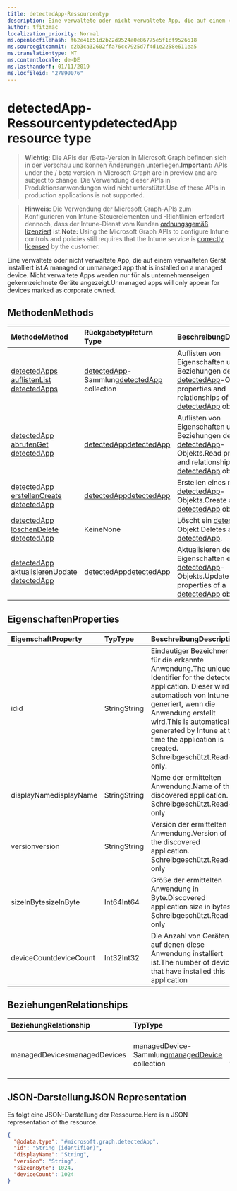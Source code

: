 ```yaml
---
title: detectedApp-Ressourcentyp
description: Eine verwaltete oder nicht verwaltete App, die auf einem verwalteten Gerät installiert ist. Nicht verwaltete Apps werden nur für als unternehmenseigen gekennzeichnete Geräte angezeigt.
author: tfitzmac
localization_priority: Normal
ms.openlocfilehash: f62e41b51d2b22d9524a0e86775e5f1cf9526618
ms.sourcegitcommit: d2b3ca32602ffa76cc7925d7f4d1e2258e611ea5
ms.translationtype: MT
ms.contentlocale: de-DE
ms.lasthandoff: 01/11/2019
ms.locfileid: "27890076"
---
```

# <a name="detectedapp-resource-type"></a><span data-ttu-id="b37f2-104">detectedApp-Ressourcentyp</span><span class="sxs-lookup"><span data-stu-id="b37f2-104">detectedApp resource type</span></span>

> <span data-ttu-id="b37f2-105">**Wichtig:** Die APIs der /Beta-Version in Microsoft Graph befinden sich in der Vorschau und können Änderungen unterliegen.</span><span class="sxs-lookup"><span data-stu-id="b37f2-105">**Important:** APIs under the / beta version in Microsoft Graph are in preview and are subject to change.</span></span> <span data-ttu-id="b37f2-106">Die Verwendung dieser APIs in Produktionsanwendungen wird nicht unterstützt.</span><span class="sxs-lookup"><span data-stu-id="b37f2-106">Use of these APIs in production applications is not supported.</span></span>

> <span data-ttu-id="b37f2-107">**Hinweis:** Die Verwendung der Microsoft Graph-APIs zum Konfigurieren von Intune-Steuerelementen und -Richtlinien erfordert dennoch, dass der Intune-Dienst vom Kunden [ordnungsgemäß lizenziert](https://go.microsoft.com/fwlink/?linkid=839381) ist.</span><span class="sxs-lookup"><span data-stu-id="b37f2-107">**Note:** Using the Microsoft Graph APIs to configure Intune controls and policies still requires that the Intune service is [correctly licensed](https://go.microsoft.com/fwlink/?linkid=839381) by the customer.</span></span>

<span data-ttu-id="b37f2-108">Eine verwaltete oder nicht verwaltete App, die auf einem verwalteten Gerät installiert ist.</span><span class="sxs-lookup"><span data-stu-id="b37f2-108">A managed or unmanaged app that is installed on a managed device.</span></span> <span data-ttu-id="b37f2-109">Nicht verwaltete Apps werden nur für als unternehmenseigen gekennzeichnete Geräte angezeigt.</span><span class="sxs-lookup"><span data-stu-id="b37f2-109">Unmanaged apps will only appear for devices marked as corporate owned.</span></span>
## <a name="methods"></a><span data-ttu-id="b37f2-110">Methoden</span><span class="sxs-lookup"><span data-stu-id="b37f2-110">Methods</span></span>
|<span data-ttu-id="b37f2-111">Methode</span><span class="sxs-lookup"><span data-stu-id="b37f2-111">Method</span></span>|<span data-ttu-id="b37f2-112">Rückgabetyp</span><span class="sxs-lookup"><span data-stu-id="b37f2-112">Return Type</span></span>|<span data-ttu-id="b37f2-113">Beschreibung</span><span class="sxs-lookup"><span data-stu-id="b37f2-113">Description</span></span>|
|:---|:---|:---|
|[<span data-ttu-id="b37f2-114">detectedApps auflisten</span><span class="sxs-lookup"><span data-stu-id="b37f2-114">List detectedApps</span></span>](../api/intune-devices-detectedapp-list.md)|<span data-ttu-id="b37f2-115">[detectedApp](../resources/intune-devices-detectedapp.md)-Sammlung</span><span class="sxs-lookup"><span data-stu-id="b37f2-115">[detectedApp](../resources/intune-devices-detectedapp.md) collection</span></span>|<span data-ttu-id="b37f2-116">Auflisten von Eigenschaften und Beziehungen der [detectedApp](../resources/intune-devices-detectedapp.md)-Objekte.</span><span class="sxs-lookup"><span data-stu-id="b37f2-116">List properties and relationships of the [detectedApp](../resources/intune-devices-detectedapp.md) objects.</span></span>|
|[<span data-ttu-id="b37f2-117">detectedApp abrufen</span><span class="sxs-lookup"><span data-stu-id="b37f2-117">Get detectedApp</span></span>](../api/intune-devices-detectedapp-get.md)|[<span data-ttu-id="b37f2-118">detectedApp</span><span class="sxs-lookup"><span data-stu-id="b37f2-118">detectedApp</span></span>](../resources/intune-devices-detectedapp.md)|<span data-ttu-id="b37f2-119">Auflisten von Eigenschaften und Beziehungen des [detectedApp](../resources/intune-devices-detectedapp.md)-Objekts.</span><span class="sxs-lookup"><span data-stu-id="b37f2-119">Read properties and relationships of the [detectedApp](../resources/intune-devices-detectedapp.md) object.</span></span>|
|[<span data-ttu-id="b37f2-120">detectedApp erstellen</span><span class="sxs-lookup"><span data-stu-id="b37f2-120">Create detectedApp</span></span>](../api/intune-devices-detectedapp-create.md)|[<span data-ttu-id="b37f2-121">detectedApp</span><span class="sxs-lookup"><span data-stu-id="b37f2-121">detectedApp</span></span>](../resources/intune-devices-detectedapp.md)|<span data-ttu-id="b37f2-122">Erstellen eines neuen [detectedApp](../resources/intune-devices-detectedapp.md)-Objekts.</span><span class="sxs-lookup"><span data-stu-id="b37f2-122">Create a new [detectedApp](../resources/intune-devices-detectedapp.md) object.</span></span>|
|[<span data-ttu-id="b37f2-123">detectedApp löschen</span><span class="sxs-lookup"><span data-stu-id="b37f2-123">Delete detectedApp</span></span>](../api/intune-devices-detectedapp-delete.md)|<span data-ttu-id="b37f2-124">Keine</span><span class="sxs-lookup"><span data-stu-id="b37f2-124">None</span></span>|<span data-ttu-id="b37f2-125">Löscht ein [detectedApp](../resources/intune-devices-detectedapp.md)-Objekt.</span><span class="sxs-lookup"><span data-stu-id="b37f2-125">Deletes a [detectedApp](../resources/intune-devices-detectedapp.md).</span></span>|
|[<span data-ttu-id="b37f2-126">detectedApp aktualisieren</span><span class="sxs-lookup"><span data-stu-id="b37f2-126">Update detectedApp</span></span>](../api/intune-devices-detectedapp-update.md)|[<span data-ttu-id="b37f2-127">detectedApp</span><span class="sxs-lookup"><span data-stu-id="b37f2-127">detectedApp</span></span>](../resources/intune-devices-detectedapp.md)|<span data-ttu-id="b37f2-128">Aktualisieren der Eigenschaften eines [detectedApp](../resources/intune-devices-detectedapp.md)-Objekts.</span><span class="sxs-lookup"><span data-stu-id="b37f2-128">Update the properties of a [detectedApp](../resources/intune-devices-detectedapp.md) object.</span></span>|

## <a name="properties"></a><span data-ttu-id="b37f2-129">Eigenschaften</span><span class="sxs-lookup"><span data-stu-id="b37f2-129">Properties</span></span>
|<span data-ttu-id="b37f2-130">Eigenschaft</span><span class="sxs-lookup"><span data-stu-id="b37f2-130">Property</span></span>|<span data-ttu-id="b37f2-131">Typ</span><span class="sxs-lookup"><span data-stu-id="b37f2-131">Type</span></span>|<span data-ttu-id="b37f2-132">Beschreibung</span><span class="sxs-lookup"><span data-stu-id="b37f2-132">Description</span></span>|
|:---|:---|:---|
|<span data-ttu-id="b37f2-133">id</span><span class="sxs-lookup"><span data-stu-id="b37f2-133">id</span></span>|<span data-ttu-id="b37f2-134">String</span><span class="sxs-lookup"><span data-stu-id="b37f2-134">String</span></span>|<span data-ttu-id="b37f2-135">Eindeutiger Bezeichner für die erkannte Anwendung.</span><span class="sxs-lookup"><span data-stu-id="b37f2-135">The unique Identifier for the detected application.</span></span> <span data-ttu-id="b37f2-136">Dieser wird automatisch von Intune generiert, wenn die Anwendung erstellt wird.</span><span class="sxs-lookup"><span data-stu-id="b37f2-136">This is automatically generated by Intune at the time the application is created.</span></span> <span data-ttu-id="b37f2-137">Schreibgeschützt.</span><span class="sxs-lookup"><span data-stu-id="b37f2-137">Read-only.</span></span>|
|<span data-ttu-id="b37f2-138">displayName</span><span class="sxs-lookup"><span data-stu-id="b37f2-138">displayName</span></span>|<span data-ttu-id="b37f2-139">String</span><span class="sxs-lookup"><span data-stu-id="b37f2-139">String</span></span>|<span data-ttu-id="b37f2-140">Name der ermittelten Anwendung.</span><span class="sxs-lookup"><span data-stu-id="b37f2-140">Name of the discovered application.</span></span> <span data-ttu-id="b37f2-141">Schreibgeschützt.</span><span class="sxs-lookup"><span data-stu-id="b37f2-141">Read-only</span></span>|
|<span data-ttu-id="b37f2-142">version</span><span class="sxs-lookup"><span data-stu-id="b37f2-142">version</span></span>|<span data-ttu-id="b37f2-143">String</span><span class="sxs-lookup"><span data-stu-id="b37f2-143">String</span></span>|<span data-ttu-id="b37f2-144">Version der ermittelten Anwendung.</span><span class="sxs-lookup"><span data-stu-id="b37f2-144">Version of the discovered application.</span></span> <span data-ttu-id="b37f2-145">Schreibgeschützt.</span><span class="sxs-lookup"><span data-stu-id="b37f2-145">Read-only</span></span>|
|<span data-ttu-id="b37f2-146">sizeInByte</span><span class="sxs-lookup"><span data-stu-id="b37f2-146">sizeInByte</span></span>|<span data-ttu-id="b37f2-147">Int64</span><span class="sxs-lookup"><span data-stu-id="b37f2-147">Int64</span></span>|<span data-ttu-id="b37f2-148">Größe der ermittelten Anwendung in Byte.</span><span class="sxs-lookup"><span data-stu-id="b37f2-148">Discovered application size in bytes.</span></span> <span data-ttu-id="b37f2-149">Schreibgeschützt.</span><span class="sxs-lookup"><span data-stu-id="b37f2-149">Read-only</span></span>|
|<span data-ttu-id="b37f2-150">deviceCount</span><span class="sxs-lookup"><span data-stu-id="b37f2-150">deviceCount</span></span>|<span data-ttu-id="b37f2-151">Int32</span><span class="sxs-lookup"><span data-stu-id="b37f2-151">Int32</span></span>|<span data-ttu-id="b37f2-152">Die Anzahl von Geräten, auf denen diese Anwendung installiert ist.</span><span class="sxs-lookup"><span data-stu-id="b37f2-152">The number of devices that have installed this application</span></span>|

## <a name="relationships"></a><span data-ttu-id="b37f2-153">Beziehungen</span><span class="sxs-lookup"><span data-stu-id="b37f2-153">Relationships</span></span>
|<span data-ttu-id="b37f2-154">Beziehung</span><span class="sxs-lookup"><span data-stu-id="b37f2-154">Relationship</span></span>|<span data-ttu-id="b37f2-155">Typ</span><span class="sxs-lookup"><span data-stu-id="b37f2-155">Type</span></span>|<span data-ttu-id="b37f2-156">Beschreibung</span><span class="sxs-lookup"><span data-stu-id="b37f2-156">Description</span></span>|
|:---|:---|:---|
|<span data-ttu-id="b37f2-157">managedDevices</span><span class="sxs-lookup"><span data-stu-id="b37f2-157">managedDevices</span></span>|<span data-ttu-id="b37f2-158">[managedDevice](../resources/intune-devices-manageddevice.md)-Sammlung</span><span class="sxs-lookup"><span data-stu-id="b37f2-158">[managedDevice](../resources/intune-devices-manageddevice.md) collection</span></span>|<span data-ttu-id="b37f2-159">Die Geräte, auf denen die ermittelte Anwendung installiert ist.</span><span class="sxs-lookup"><span data-stu-id="b37f2-159">The devices that have the discovered application installed</span></span>|

## <a name="json-representation"></a><span data-ttu-id="b37f2-160">JSON-Darstellung</span><span class="sxs-lookup"><span data-stu-id="b37f2-160">JSON Representation</span></span>
<span data-ttu-id="b37f2-161">Es folgt eine JSON-Darstellung der Ressource.</span><span class="sxs-lookup"><span data-stu-id="b37f2-161">Here is a JSON representation of the resource.</span></span>
<!-- {
  "blockType": "resource",
  "keyProperty": "id",
  "@odata.type": "microsoft.graph.detectedApp"
}
-->
``` json
{
  "@odata.type": "#microsoft.graph.detectedApp",
  "id": "String (identifier)",
  "displayName": "String",
  "version": "String",
  "sizeInByte": 1024,
  "deviceCount": 1024
}
```





